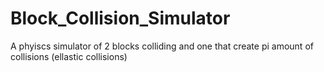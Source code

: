 # Block_Collision_Simulator
A phyiscs simulator of 2 blocks colliding and one that create pi amount of collisions (ellastic collisions)
